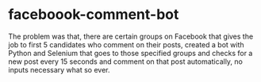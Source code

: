 # faceboook-comment-bot

The problem was that, there are certain groups on Facebook that gives the job to first 5 candidates who comment on their posts, created a bot with Python and Selenium that goes to those specified groups and checks for a new post every 15 seconds and comment on that post automatically, no inputs necessary what so ever.
